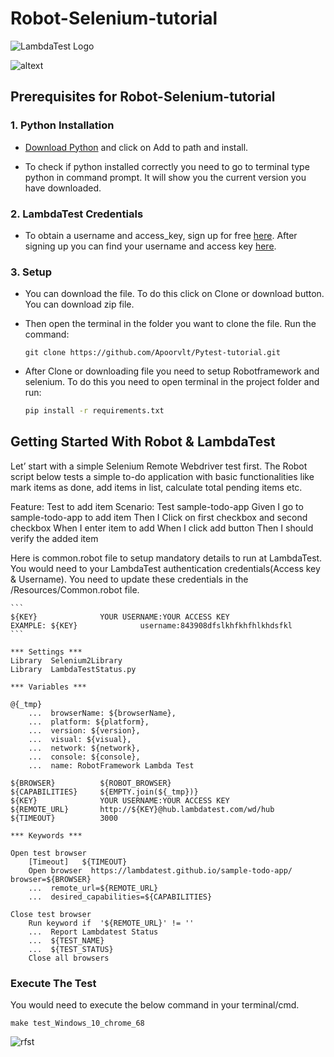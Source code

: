 # Robot-Selenium-tutorial

![LambdaTest Logo](https://www.lambdatest.com/static/images/logo.svg)


![altext](https://github.com/Apoorvlt/test/blob/master/rfi.PNG)


## Prerequisites for Robot-Selenium-tutorial 

### 1. Python Installation

 * [Download Python](https://www.python.org/downloads/) and click on Add to path and install.
 
 * To check if python installed correctly you need to go to terminal type python in command prompt. It will show you the current version you have downloaded.
 
### 2. LambdaTest Credentials
  * To obtain a username and access_key, sign up for free [here](https://lambdatest.com). After signing up you can find your username and access key [here](https://accounts.lambdatest.com/detail/profile).
  
### 3. Setup

  * You can download the file. To do this click on Clone or download button. You can download zip file.
  * Then open the terminal in the folder you want to clone the file. Run the command:
	
	``` 
	git clone https://github.com/Apoorvlt/Pytest-tutorial.git
  	```
  * After Clone or downloading file you need to setup Robotframework and selenium. To do this you need to open terminal in the project folder and run:
  
	```bash
    pip install -r requirements.txt
    ```
## Getting Started With Robot & LambdaTest

Let’ start with a simple Selenium Remote Webdriver test first. The Robot script below tests a simple to-do application with basic functionalities like mark items as done, add items in list, calculate total pending items etc.

Feature: Test to add item Scenario: Test sample-todo-app Given I go to sample-todo-app to add item Then I Click on first checkbox and second checkbox When I enter item to add When I click add button Then I should verify the added item

Here is common.robot file to setup mandatory details to run at LambdaTest.
You would need to your LambdaTest authentication credentials(Access key & Username). You need to update these credentials in the /Resources/Common.robot file.

	```
	${KEY}              YOUR USERNAME:YOUR ACCESS KEY
	EXAMPLE: ${KEY}              username:843908dfslkhfkhfhlkhdsfkl
	```

```
*** Settings ***
Library  Selenium2Library
Library  LambdaTestStatus.py

*** Variables ***

@{_tmp}
    ...  browserName: ${browserName},
    ...  platform: ${platform},
    ...  version: ${version},
    ...  visual: ${visual},
    ...  network: ${network},
    ...  console: ${console},
    ...  name: RobotFramework Lambda Test

${BROWSER}          ${ROBOT_BROWSER}
${CAPABILITIES}     ${EMPTY.join(${_tmp})}
${KEY}              YOUR USERNAME:YOUR ACCESS KEY
${REMOTE_URL}       http://${KEY}@hub.lambdatest.com/wd/hub
${TIMEOUT}          3000

*** Keywords ***

Open test browser
    [Timeout]   ${TIMEOUT}
    Open browser  https://lambdatest.github.io/sample-todo-app/  browser=${BROWSER}
    ...  remote_url=${REMOTE_URL}
    ...  desired_capabilities=${CAPABILITIES}

Close test browser
    Run keyword if  '${REMOTE_URL}' != ''
    ...  Report Lambdatest Status
    ...  ${TEST_NAME} 
    ...  ${TEST_STATUS} 
    Close all browsers
```
### Execute The Test

You would need to execute the below command in your terminal/cmd.


```
make test_Windows_10_chrome_68
```

![rfst](https://github.com/Apoorvlt/test/blob/master/rfst.PNG)

